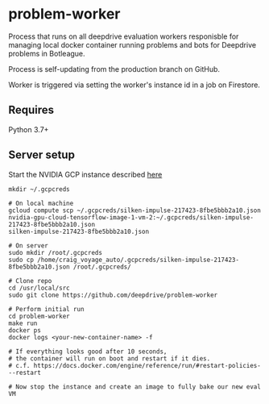 # problem-worker

Process that runs on all deepdrive evaluation workers responisble for managing local docker container running problems and bots for Deepdrive problems in Botleague.

Process is self-updating from the production branch on GitHub.

Worker is triggered via setting the worker's instance id in a job on Firestore.


## Requires 

Python 3.7+

## Server setup

Start the NVIDIA GCP instance described [here](https://github.com/deepdrive/problem-endpoint/blob/6872b8df4a9a545918f5adbbd2be41d4dc6fcc57/create-deepdrive-eval-instance.http)

```
mkdir ~/.gcpcreds

# On local machine
gcloud compute scp ~/.gcpcreds/silken-impulse-217423-8fbe5bbb2a10.json nvidia-gpu-cloud-tensorflow-image-1-vm-2:~/.gcpcreds/silken-impulse-217423-8fbe5bbb2a10.json
silken-impulse-217423-8fbe5bbb2a10.json

# On server
sudo mkdir /root/.gcpcreds
sudo cp /home/craig_voyage_auto/.gcpcreds/silken-impulse-217423-8fbe5bbb2a10.json /root/.gcpcreds/

# Clone repo
cd /usr/local/src
sudo git clone https://github.com/deepdrive/problem-worker 

# Perform initial run
cd problem-worker
make run
docker ps
docker logs <your-new-container-name> -f

# If everything looks good after 10 seconds, 
# the container will run on boot and restart if it dies.
# c.f. https://docs.docker.com/engine/reference/run/#restart-policies---restart

# Now stop the instance and create an image to fully bake our new eval VM
```
